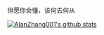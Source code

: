 但愿你会懂，该何去何从

[![AlanZhang001's github stats](https://github-readme-stats.vercel.app/api?username=AlanZhang001)](https://github.com/anuraghazra/github-readme-stats)
